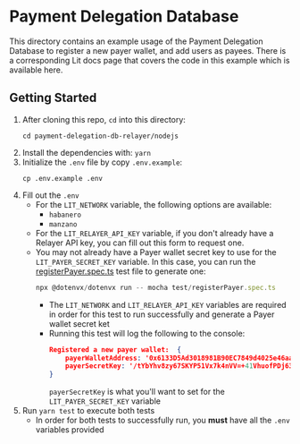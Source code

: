 # Payment Delegation Database

<!-- TODO Add link to docs once it's published -->

This directory contains an example usage of the Payment Delegation Database to register a new payer wallet, and add users as payees. There is a corresponding Lit docs page that covers the code in this example which is available here.

## Getting Started

1. After cloning this repo, `cd` into this directory:
   ```
   cd payment-delegation-db-relayer/nodejs
   ```
2. Install the dependencies with: `yarn`
3. Initialize the `.env` file by copy `.env.example`:
   ```
   cp .env.example .env
   ```
4. Fill out the `.env`
   - For the `LIT_NETWORK` variable, the following options are available:
     - `habanero`
     - `manzano`
     <!-- Add link to form -->
   - For the `LIT_RELAYER_API_KEY` variable, if you don't already have a Relayer API key, you can fill out this form to request one.
   - You may not already have a Payer wallet secret key to use for the `LIT_PAYER_SECRET_KEY` variable. In this case, you can run the [registerPayer.spec.ts](./test/registerPayer.spec.ts) test file to generate one:
     ```ts
     npx @dotenvx/dotenvx run -- mocha test/registerPayer.spec.ts
     ```
     - The `LIT_NETWORK` and `LIT_RELAYER_API_KEY` variables are required in order for this test to run successfully and generate a Payer wallet secret ket
     - Running this test will log the following to the console:
       ```json
       Registered a new payer wallet:  {
           payerWalletAddress: '0x6133D5Ad3018981B90EC7849d4025e46aa976174',
           payerSecretKey: '/tYbYhv8zy67SKYP51Vx7k4nVV=+41VhuofPDj63vM5QgUZkUfAbhdPVCV3ByZnCIxRT6hWo9fVuVVktQaDHfOQ=='
       }
       ```
       `payerSecretKey` is what you'll want to set for the `LIT_PAYER_SECRET_KEY` variable
5. Run `yarn test` to execute both tests
   - In order for both tests to successfully run, you **must** have all the `.env` variables provided
